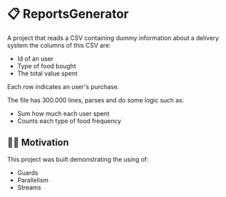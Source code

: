 # 📋 ReportsGenerator

A project that reads a CSV containing dummy information about a delivery system the columns of this CSV are:

- Id of an user
- Type of food bought
- The total value spent

Each row indicates an user's purchase.

The file has 300.000 lines, parses and do some logic such as:

- Sum how much each user spent
- Counts each type of food frequency

## 👨‍💻 Motivation

This project was built demonstrating the using of:

- Guards
- Parallelism
- Streams

